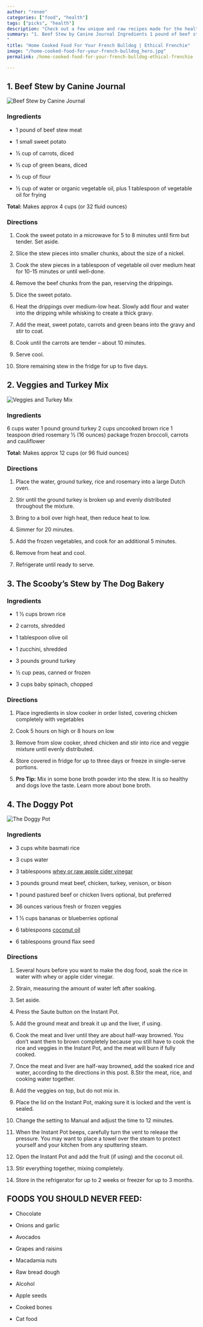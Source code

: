 ```yaml
---
author: "renee"
categories: ["food", "health"]
tags: ["picks", "health"]
description: "Check out a few unique and raw recipes made for the health conscious Frenchie owner."
summary: "1. Beef Stew by Canine Journal Ingredients 1 pound of beef stew meat 1 small sweet potato 1⁄2 cup of carrots, diced 1⁄2 cup of green beans, diced 1⁄2 cup of flour 1⁄2 cup of water or organic vegetable oil, plus 1 tablespoon of vegetable oil for frying Total: Makes approx 4 cups (or 32 fluid ounces)
"
title: "Home Cooked Food For Your French Bulldog | Ethical Frenchie"
image: "/home-cooked-food-for-your-french-bulldog_hero.jpg"
permalink: /home-cooked-food-for-your-french-bulldog-ethical-frenchie

---
```

## 1. Beef Stew by Canine Journal

![Beef Stew by Canine Journal](/uploads/home-cooked-food-for-your-french-bulldog_1.jpg)

### Ingredients

- 1 pound of beef stew meat

- 1 small sweet potato

- 1⁄2 cup of carrots, diced

- 1⁄2 cup of green beans, diced

- 1⁄2 cup of flour

- 1⁄2 cup of water or organic vegetable oil, plus 1 tablespoon of vegetable oil for frying

**Total:** Makes approx 4 cups (or 32 fluid ounces)

### Directions

1. Cook the sweet potato in a microwave for 5 to 8 minutes until firm but tender. Set aside.

2. Slice the stew pieces into smaller chunks, about the size of a nickel.

3. Cook the stew pieces in a tablespoon of vegetable oil over medium heat for 10-15 minutes or until well-done.

4. Remove the beef chunks from the pan, reserving the drippings.

5. Dice the sweet potato.

6. Heat the drippings over medium-low heat. Slowly add flour and water into the dripping while whisking to create a thick gravy.

7. Add the meat, sweet potato, carrots and green beans into the gravy and stir to coat.

8. Cook until the carrots are tender – about 10 minutes.

9. Serve cool.

10. Store remaining stew in the fridge for up to five days.

## 2. Veggies and Turkey Mix

![Veggies and Turkey Mix](/uploads/home-cooked-food-for-your-french-bulldog_2.jpg)

### Ingredients

6 cups water 1 pound ground turkey 2 cups uncooked brown rice 1 teaspoon dried rosemary 1⁄2 (16 ounces) package frozen broccoli, carrots and cauliflower

**Total:** Makes approx 12 cups (or 96 fluid ounces)

### Directions

1. Place the water, ground turkey, rice and rosemary into a large Dutch oven.

2. Stir until the ground turkey is broken up and evenly distributed throughout the mixture.

3. Bring to a boil over high heat, then reduce heat to low.

4. Simmer for 20 minutes.

5. Add the frozen vegetables, and cook for an additional 5 minutes.

6. Remove from heat and cool.

7. Refrigerate until ready to serve.

## 3. The Scooby’s Stew by The Dog Bakery

### Ingredients

- 1 1⁄2 cups brown rice

- 2 carrots, shredded

- 1 tablespoon olive oil

- 1 zucchini, shredded

- 3 pounds ground turkey

- 1⁄2 cup peas, canned or frozen

- 3 cups baby spinach, chopped

### Directions

1. Place ingredients in slow cooker in order listed, covering chicken completely with vegetables

2. Cook 5 hours on high or 8 hours on low

3. Remove from slow cooker, shred chicken and stir into rice and veggie mixture until evenly distributed.

4. Store covered in fridge for up to three days or freeze in single-serve portions.

5. **Pro Tip:** Mix in some bone broth powder into the stew. It is so healthy and dogs love the taste. Learn more about bone broth.

## 4. The Doggy Pot

![The Doggy Pot](/uploads/home-cooked-food-for-your-french-bulldog_3.jpg)

### Ingredients

- 3 cups white basmati rice

- 3 cups water

- 3 tablespoons [whey or raw apple cider vinegar](https://www.amazon.com/gp/product/B003Y7A6PA/ref=as_li_qf_sp_asin_il_tl?ie=UTF8&camp=1789&creative=9325&creativeASIN=B003Y7A6PA&linkCode=as2&tag=g0c0d-20&linkId=RMHC5ZEERZ3Y3NG7)

- 3 pounds ground meat beef, chicken, turkey, venison, or bison

- 1 pound pastured beef or chicken livers optional, but preferred

- 36 ounces various fresh or frozen veggies

- 1 1⁄2 cups bananas or blueberries optional

- 6 tablespoons [coconut oil](https://wildernessfamilynaturals.com/products/cold-pressed-coconut-oil-certified-organic?ref=4)

- 6 tablespoons ground flax seed

### Directions

1. Several hours before you want to make the dog food, soak the rice in water with whey or apple cider vinegar.

2. Strain, measuring the amount of water left after soaking.

3. Set aside.

4. Press the Saute button on the Instant Pot.

5. Add the ground meat and break it up and the liver, if using.

6. Cook the meat and liver until they are about half-way browned. You don’t want them to brown completely because you still have to cook the rice and veggies in the Instant Pot, and the meat will burn if fully cooked.

7. Once the meat and liver are half-way browned, add the soaked rice and water, according to the directions in this post. 8.Stir the meat, rice, and cooking water together.

8. Add the veggies on top, but do not mix in.

9. Place the lid on the Instant Pot, making sure it is locked and the vent is sealed.

10. Change the setting to Manual and adjust the time to 12 minutes.

11. When the Instant Pot beeps, carefully turn the vent to release the pressure. You may want to place a towel over the steam to protect yourself and your kitchen from any sputtering steam.

12. Open the Instant Pot and add the fruit (if using) and the coconut oil.

13. Stir everything together, mixing completely.

14. Store in the refrigerator for up to 2 weeks or freezer for up to 3 months.

## FOODS YOU SHOULD NEVER FEED:

- Chocolate

- Onions and garlic

- Avocados

- Grapes and raisins

- Macadamia nuts

- Raw bread dough

- Alcohol

- Apple seeds

- Cooked bones

- Cat food